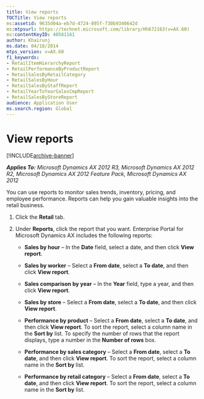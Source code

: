 ```yaml
---
title: View reports
TOCTitle: View reports
ms:assetid: 9635d04a-eb7d-4724-895f-730b9340642d
ms:mtpsurl: https://technet.microsoft.com/library/Hh672163(v=AX.60)
ms:contentKeyID: 40581161
author: Khairunj
ms.date: 04/18/2014
mtps_version: v=AX.60
f1_keywords:
- RetailItemHierarchyReport
- RetailPerformanceByProductReport
- RetailSalesByRetailCategory
- RetailSalesByHour
- RetailSalesByStaffReport
- RetailYearToYearSalesCmpReport
- RetailSalesByStoreReport
audience: Application User
ms.search.region: Global
---
```


# View reports 


[!INCLUDE[archive-banner](includes/archive-banner.md)]


_**Applies To:** Microsoft Dynamics AX 2012 R3, Microsoft Dynamics AX 2012 R2, Microsoft Dynamics AX 2012 Feature Pack, Microsoft Dynamics AX 2012_

You can use reports to monitor sales trends, inventory, pricing, and employee performance. Reports can help you gain valuable insights into the retail business.

1.  Click the **Retail** tab.

2.  Under **Reports**, click the report that you want. Enterprise Portal for Microsoft Dynamics AX includes the following reports:
    
      - **Sales by hour** – In the **Date** field, select a date, and then click **View report**.
    
      - **Sales by worker** – Select a **From date**, select a **To date**, and then click **View report**.
    
      - **Sales comparison by year** – In the **Year** field, type a year, and then click **View report**.
    
      - **Sales by store** – Select a **From date**, select a **To date**, and then click **View report**.
    
      - **Performance by product** – Select a **From date**, select a **To date**, and then click **View report**. To sort the report, select a column name in the **Sort by** list. To specify the number of rows that the report displays, type a number in the **Number of rows** box.
    
      - **Performance by sales category** – Select a **From date**, select a **To date**, and then click **View report**. To sort the report, select a column name in the **Sort by** list.
    
      - **Performance by retail category** – Select a **From date**, select a **To date**, and then click **View report**. To sort the report, select a column name in the **Sort by** list.

  


